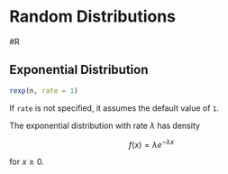 # Random Distributions
#R 

## Exponential Distribution
```R
rexp(n, rate = 1)
```
If `rate` is not specified, it assumes the default value of `1`.

The exponential distribution with rate $\lambda$ has density

$$f(x) = \lambda {e}^{- \lambda x}$$

for $x ≥ 0$.